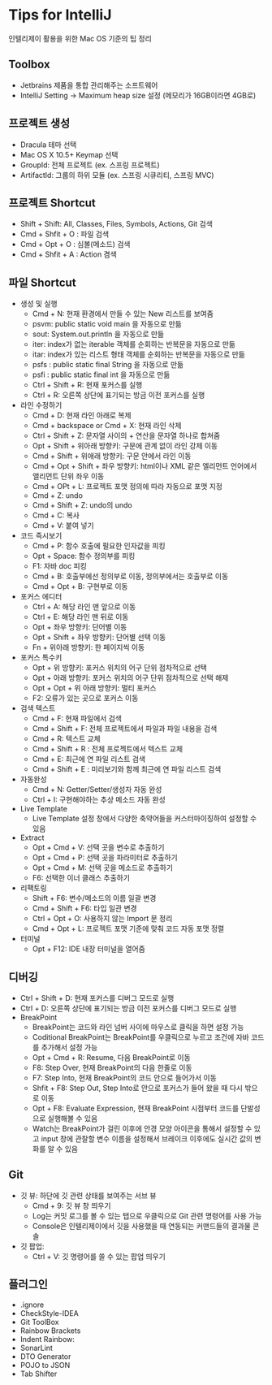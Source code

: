 # Tips for IntelliJ
인텔리제이 활용을 위한 Mac OS 기준의 팁 정리

## Toolbox
- Jetbrains 제품을 통합 관리해주는 소프트웨어
- IntelliJ Setting -> Maximum heap size 설정 (메모리가 16GB이라면 4GB로)

## 프로젝트 생성
- Dracula 테마 선택
- Mac OS X 10.5+ Keymap 선택
- GroupId: 전체 프로젝트 (ex. 스프링 프로젝트)
- ArtifactId: 그룹의 하위 모듈 (ex. 스프링 시큐리티, 스프링 MVC)

## 프로젝트 Shortcut
- Shift + Shift: All, Classes, Files, Symbols, Actions, Git 검색
- Cmd + Shfit + O : 파일 검색
- Cmd + Opt + O : 심볼(메소드) 검색
- Cmd + Shfit + A : Action 겸색

## 파일 Shortcut
- 생성 및 실행
  - Cmd + N: 현재 환경에서 만들 수 있는 New 리스트를 보여줌
  - psvm: public static void main 을 자동으로 만듦
  - sout: System.out.println 을 자동으로 만듦
  - iter: index가 없는 iterable 객체를 순회하는 반복문을 자동으로 만듦
  - itar: index가 있는 리스트 형태 객체를 순회하는 반복문을 자동으로 만듦
  - psfs : public static final String 을 자동으로 만듦
  - psfi : public static final int 을 자동으로 만듦
  - Ctrl + Shift + R: 현재 포커스를 실행
  - Ctrl + R: 오른쪽 상단에 표기되는 방금 이전 포커스를 실행
- 라인 수정하기
  - Cmd + D: 현재 라인 아래로 복제
  - Cmd + backspace or Cmd + X: 현재 라인 삭제
  - Ctrl + Shift + Z: 문자열 사이의 + 연산을 문자열 하나로 합쳐줌
  - Opt + Shift + 위아래 방향키: 구문에 관계 없이 라인 강제 이동
  - Cmd + Shift + 위애래 방향키: 구문 안에서 라인 이동
  - Cmd + Opt + Shift + 좌우 방향키: html이나 XML 같은 엘리먼트 언어에서 앨리먼트 단위 좌우 이동
  - Cmd + OPt + L: 프로젝트 포맷 정의에 따라 자동으로 포맷 지정
  - Cmd + Z: undo
  - Cmd + Shift + Z: undo의 undo
  - Cmd + C: 복사
  - Cmd + V: 붙여 넣기
- 코드 즉시보기
  - Cmd + P: 함수 호출에 필요한 인자값을 피킹
  - Opt + Space: 함수 정의부를 피킹
  - F1: 자바 doc 피킹
  - Cmd + B: 호출부에선 정의부로 이동, 정의부에서는 호출부로 이동
  - Cmd + Opt + B: 구현부로 이동
- 포커스 에디터
  - Ctrl + A: 해당 라인 맨 앞으로 이동
  - Ctrl + E: 해당 라인 맨 뒤로 이동
  - Opt + 좌우 방향키: 단어별 이동
  - Opt + Shift + 좌우 방향키: 단어별 선택 이동
  - Fn + 위아래 방향키: 한 페이지씩 이동
- 포커스 특수키
  - Opt + 위 방향키: 포커스 위치의 어구 단위 점차적으로 선택
  - Opt + 아래 방향키: 포커스 위치의 어구 단위 점차적으로 선택 해제
  - Opt + Opt + 위 아래 방향키: 멀티 포커스
  - F2: 오류가 있는 곳으로 포커스 이동
- 검색 텍스트
  - Cmd + F: 현재 파일에서 검색
  - Cmd + Shift + F: 전체 프로젝트에서 파일과 파일 내용을 검색
  - Cmd + R: 텍스트 교체
  - Cmd + Shift + R : 전체 프로젝트에서 텍스트 교체
  - Cmd + E: 최근에 연 파일 리스트 검색
  - Cmd + Shift + E : 미리보기와 함께 최근에 연 파일 리스트 검색
- 자동완성
  - Cmd + N: Getter/Setter/생성자 자동 완성
  - Ctrl + I: 구현해야하는 추상 메소드 자동 완성
- Live Template
  - Live Template 설정 창에서 다양한 축약어들을 커스터마이징하여 설정할 수 있음
- Extract
  - Opt + Cmd + V: 선택 곳을 변수로 추출하기
  - Opt + Cmd + P: 선택 곳을 파라미터로 추출하기
  - Opt + Cmd + M: 선택 곳을 메소드로 추출하기
  - F6: 선택한 이너 클래스 추출하기
- 리팩토링
  - Shift + F6: 변수/메소드의 이름 일괄 변경
  - Cmd + Shift + F6: 타입 일관 변경
  - Ctrl + Opt + O: 사용하지 않는 Import 문 정리
  - Cmd + Opt + L: 프로젝트 포맷 기준에 맞춰 코드 자동 포맷 정렬
- 터미널
  - Opt + F12: IDE 내장 터미널을 열어줌
  
## 디버깅
- Ctrl + Shift + D: 현재 포커스를 디버그 모드로 실행
- Ctrl + D: 오른쪽 상단에 표기되는 방금 이전 포커스를 디버그 모드로 실행
- BreakPoint
  - BreakPoint는 코드와 라인 넘버 사이에 마우스로 클릭을 하면 설정 가능
  - Coditional BreakPoint는 BreakPoint를 우클릭으로 누르고 조건에 자바 코드를 추가해서 설정 가능
  - Opt + Cmd + R: Resume, 다음 BreakPoint로 이동
  - F8: Step Over, 현재 BreakPoint의 다음 한줄로 이동
  - F7: Step Into, 현재 BreakPoint의 코드 안으로 들어가서 이동
  - Shfit + F8: Step Out, Step Into로 안으로 포커스가 들어 왔을 때 다시 밖으로 이동
  - Opt + F8: Evaluate Expression, 현재 BreakPoint 시점부터 코드를 단발성으로 실행해볼 수 있음
  - Watch는 BreakPoint가 걸린 이후에 안경 모양 아이콘을 통해서 설정할 수 있고 input 창에 관찰할 변수 이름을 설정해서 브레이크 이후에도 실시간 값의 변화를 알 수 있음 

## Git
- 깃 뷰: 하단에 깃 관련 상태를 보여주는 서브 뷰
  - Cmd + 9: 깃 뷰 창 띄우기
  - Log는 커밋 로그를 볼 수 있는 탭으로 우클릭으로 Git 관련 명령어를 사용 가능 
  - Console은 인텔리제이에서 깃을 사용했을 때 연동되는 커맨드들의 결과물 콘솔
- 깃 팝업:
  - Ctrl + V: 깃 명령어를 쓸 수 있는 팝업 띄우기
  
## 플러그인
- .ignore
- CheckStyle-IDEA
- Git ToolBox
- Rainbow Brackets
- Indent Rainbow: 
- SonarLint
- DTO Generator
- POJO to JSON
- Tab Shifter
